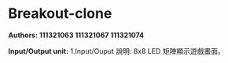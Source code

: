 # Breakout-clone
**Authors: 111321063 111321067 111321074**

**Input/Output unit:**
1.Input/Ouput 說明:
8x8 LED 矩陣顯示遊戲畫面。
